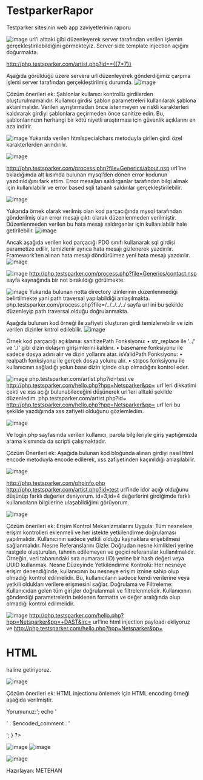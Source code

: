 # TestparkerRapor
 Testparker sitesinin web app zaviyetlerinin raporu
 
![image](https://github.com/user-attachments/assets/79b5535b-4e1a-49bd-8be9-446152590411)
url'i alttaki gibi düzenleyerek server tarafından verilen işlemin gerçekleştirilebildiğini görmekteyiz. Server side template injection açığını doğurmakta.

http://php.testsparker.com/artist.php?id=={{7*7}}

Aşağıda görüldüğü üzere servera url düzenleyerek gönderdiğimiz çarpma işlemi server tarafından gerçekleştirilmiş durumda.
![image](https://github.com/user-attachments/assets/c5be4ca7-4aeb-49a1-bd27-46367f86abe0)

Çözüm önerileri ek:
Şablonlar kullanıcı kontrollü girdilerden oluşturulmamalıdır. Kullanıcı girdisi şablon parametreleri kullanılarak şablona aktarılmalıdır. Verileri ayrıştırmadan önce istenmeyen ve riskli karakterleri kaldırarak girdiyi şablonlara geçirmeden önce sanitize edin. Bu, şablonlarınızın herhangi bir kötü niyetli araştırması için güvenlik açıklarını en aza indirir.

![image](https://github.com/user-attachments/assets/10ab2aa5-9fc0-4274-90f7-cb6dd244d9ec)
Yukarıda verilen htmlspecialchars metoduyla girilen girdi özel karakterlerden arındırılır.


![image](https://github.com/user-attachments/assets/94a742cb-1d2b-4f5a-b5f6-68cfc47b078c)

http://php.testsparker.com/process.php?file=Generics/about.nsp url’ine tıkladığımda alt kısımda bulunan mysql’den dönen error kodunun yazdırıldığını fark ettim. Error mesajları saldırganlar tarafından bilgi almak için kullanılabilir ve error based sqli tabanlı saldırılar gerçekleştirilebilir.

![image](https://github.com/user-attachments/assets/f2a5da40-0f06-4f05-b79e-9a1030481aee)

Yukarıda örnek olarak verilmiş olan kod parçacığında mysql tarafından gönderilmiş olan error mesajı çıktı olarak düzenlenmeden verilmiştir. Düzenlenmeden verilen bu hata mesajı saldırganlar için kullanılabilir hale getirilebilir.
![image](https://github.com/user-attachments/assets/f2a5da40-0f06-4f05-b79e-9a1030481aee)

Ancak aşağıda verilen kod parçacığı PDO sınıfı kullanarak sql girdisi parametize edilir, temizlenir ayrıca hata mesajı gizlenerek yazdırılır. Framework’ten alınan hata mesajı döndürülmez yeni hata mesajı yazdırılır.
![image](https://github.com/user-attachments/assets/3004dcb8-e2a9-4bfd-966c-991f59557eeb)


![image](https://github.com/user-attachments/assets/d5f7b83c-9276-43a2-83f8-d28e2612e9ad)
http://php.testsparker.com/process.php?file=Generics/contact.nsp sayfa kaynağında bir not bırakıldığı görülmekte.

![image](https://github.com/user-attachments/assets/f7bd50c7-2ce8-47e7-a61f-cf07b9add30b)
Yukarıda bulunan notta directory izinlerinin düzenlenmediği belirtilmekte yani path traversal yapılabildiği anlaşılmakta.
php.testsparker.com/process.php?file=/../../../../ sayfa url ini bu şekilde düzenleyip path traversal olduğu doğrulanmakta.


Aşağıda bulunan kod örneği ile zafiyeti oluşturan girdi temizlenebilir ve izin verilen dizinler kntrol edilebilir.
![image](https://github.com/user-attachments/assets/346ca3c4-8d75-464c-b160-090955bd323f)

Örnek kod parçacığı açıklama:
sanitizePath Fonksiyonu:
•	str_replace ile '../' ve './' gibi dizin dolaşım girişimlerini kaldırır.
•	basename fonksiyonu ile sadece dosya adını alır ve dizin yollarını atar.
isValidPath Fonksiyonu:
•	realpath fonksiyonu ile gerçek dosya yolunu alır.
•	strpos fonksiyonu ile kullanıcının sağladığı yolun base dizin içinde olup olmadığını kontrol eder.


![image](https://github.com/user-attachments/assets/90dd290f-f4b1-4748-b363-bd3a1e3a1e0b)
php.testsparker.com/artist.php?id=test ve http://php.testsparker.com/hello.php?hpp=Netsparker&pp= url'leri dikkatimi çekti ve xss açığı bulunabileceğini düşünerek url'leri alltaki şekilde düzenledim. 
php.testsparker.com/artist.php?id=<script>alert(123)</script> 
http://php.testsparker.com/hello.php?hpp=Netsparker&pp=<script>alert(123)</script>
url'leri bu şekilde yazdığımda xss zafiyeti olduğunu gözlemledim.

![image](https://github.com/user-attachments/assets/b43aa62e-4af8-49e8-b584-2da9f9d749d9)

Ve login.php sayfasında verilen kullanıcı, parola bilgileriyle giriş yaptığımızda arama kısmında da <script>alert(123)</script> scripti çalışmaktadır.

Çözüm Önerileri ek:
Aşağıda bulunan kod bloğunda alınan girdiyi nasıl html encode metoduyla encode edilerek, xss zafiyetinden kaçınıldığı anlaşılabilir.
<?php
// Girdiyi temizleme ve kodlama fonksiyonu
function sanitizeInput($data) {
    // HTML özel karakterlerini dönüştürme
    return htmlspecialchars($data, ENT_QUOTES, 'UTF-8');
}
// URL'den gelen girdiyi al
$name = isset($_GET['name']) ? $_GET['name'] : '';
// Girdiyi temizle
$safeName = sanitizeInput($name);
// Güvenli çıktıyı kullan
echo "Merhaba, " . $safeName . "!";
?>

![image](https://github.com/user-attachments/assets/be795249-d2e0-4c8d-8ebd-bcbf6e034152)

http://php.testsparker.com/phpinfo.php http://php.testsparker.com/artist.php?id=test url’inde idor açığı olduğunu düşünüp farklı değerler deniyorum. id=3,id=4 değerlerini girdiğimde farklı kullanıcıların bilgilerine ulaşabildiğimi görüyorum.

![image](https://github.com/user-attachments/assets/841ad388-2e7b-431c-8739-173a6482ebcf)

Çözüm önerileri ek:
Erişim Kontrol Mekanizmalarını Uygula: Tüm nesnelere erişim kontrolleri eklenmeli ve her istekte yetkilendirme doğrulaması yapılmalıdır. Kullanıcının sadece yetkili olduğu kaynaklara erişebilmesi sağlanmalıdır.
Nesne Referanslarını Gizle: Doğrudan nesne kimlikleri yerine rastgele oluşturulan, tahmin edilemeyen ve geçici referanslar kullanılmalıdır. Örneğin, veri tabanındaki sıra numarası (ID) yerine bir hash değeri veya UUID kullanmak.
Nesne Düzeyinde Yetkilendirme Kontrolü: Her nesneye erişim denendiğinde, kullanıcının bu nesneye erişim iznine sahip olup olmadığı kontrol edilmelidir. Bu, kullanıcıların sadece kendi verilerine veya yetkili oldukları verilere erişmesini sağlar.
Doğrulama ve Filtreleme: Kullanıcıdan gelen tüm girişler doğrulanmalı ve filtrelenmelidir. Kullanıcının gönderdiği parametrelerin beklenen formatta ve değer aralığında olup olmadığı kontrol edilmelidir.

![image](https://github.com/user-attachments/assets/0bb88e1a-e69c-4623-b27c-dc087f88f0a5)
http://php.testsparker.com/hello.php?hpp=Netsparker&pp=+DAST&irc= url’ine html injection payloadı ekliyoruz ve http://php.testsparker.com/hello.php?hpp=Netsparker&pp=<h1>HTML</h1> haline getiriyoruz.

![image](https://github.com/user-attachments/assets/94cd4880-d935-4d1f-829b-23cb399eab23)

Çözüm önerileri ek:
HTML injectionu önlemek için HTML encoding örneği aşağıda verilmiştir.
<?php 
if ($_SERVER["REQUEST_METHOD"] == "POST") { 
// Kullanıcıdan alınan yorum 
$user_comment = $_POST['comment']; 
// HTML encoding işlemi 
$encoded_comment = htmlspecialchars($user_comment, ENT_QUOTES, 'UTF-8');
 // Kodlanmış çıktıyı göster 
echo '<h3>Yorumunuz:</h3>'; echo '<p>' . $encoded_comment . '</p>'; 
}
 ?>


![image](https://github.com/user-attachments/assets/c5f70cd1-2fee-4296-bb62-ffd34f2d0250)
![image](https://github.com/user-attachments/assets/e5e64f3c-aee4-41b7-88fb-8b1ff6f721c5)

![image](https://github.com/user-attachments/assets/ec804389-1e9d-47cf-9cff-6efaeaa1d32e)







Hazırlayan: METEHAN

